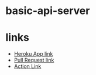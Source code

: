 # basic-api-server



# links
 * [Heroku App link](https://github.com/NedalAlQaisi/basic-api-server/pull/3)
 * [Pull Request link](https://github.com/NedalAlQaisi/basic-api-server/pull/3)
 * [Action Link](https://github.com/NedalAlQaisi/basic-api-server/actions)